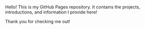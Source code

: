 Hello! This is my GitHub Pages repository. It contains the projects, introductions, and information I provide here!

Thank you for checking me out!
